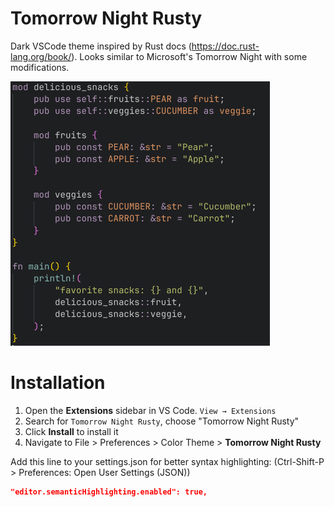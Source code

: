# Tomorrow Night Rusty 

Dark VSCode theme inspired by Rust docs (https://doc.rust-lang.org/book/). Looks similar to Microsoft's Tomorrow Night with some modifications.

![Theme Screenshot](images/code_sample.png)

# Installation

1. Open the **Extensions** sidebar in VS Code. `View → Extensions`
1. Search for `Tomorrow Night Rusty`, choose "Tomorrow Night Rusty"
1. Click **Install** to install it
1. Navigate to File > Preferences > Color Theme > **Tomorrow Night Rusty**

Add this line to your settings.json for better syntax highlighting: (Ctrl-Shift-P > Preferences: Open User Settings (JSON))

```json
"editor.semanticHighlighting.enabled": true,
```